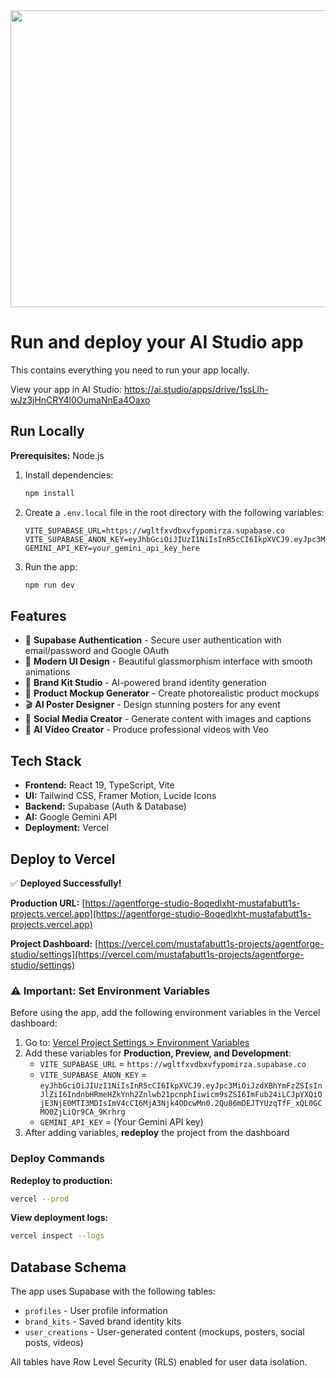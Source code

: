 <div align="center">
<img width="1200" height="475" alt="GHBanner" src="https://github.com/user-attachments/assets/0aa67016-6eaf-458a-adb2-6e31a0763ed6" />
</div>

# Run and deploy your AI Studio app

This contains everything you need to run your app locally.

View your app in AI Studio: https://ai.studio/apps/drive/1ssLIh-wJz3jHnCRY4l0OumaNnEa4Oaxo

## Run Locally

**Prerequisites:** Node.js

1. Install dependencies:
   ```bash
   npm install
   ```

2. Create a `.env.local` file in the root directory with the following variables:
   ```env
   VITE_SUPABASE_URL=https://wgltfxvdbxvfypomirza.supabase.co
   VITE_SUPABASE_ANON_KEY=eyJhbGciOiJIUzI1NiIsInR5cCI6IkpXVCJ9.eyJpc3MiOiJzdXBhYmFzZSIsInJlZiI6IndnbHRmeHZkYnh2Znlwb21pcnphIiwicm9sZSI6ImFub24iLCJpYXQiOjE3NjE0MTI3MDIsImV4cCI6MjA3Njk4ODcwMn0.2Qu86mDEJTYUzqTfF_xQL0GCMO0ZjLiQr9CA_9Krhrg
   GEMINI_API_KEY=your_gemini_api_key_here
   ```

3. Run the app:
   ```bash
   npm run dev
   ```

## Features

- 🔐 **Supabase Authentication** - Secure user authentication with email/password and Google OAuth
- 🎨 **Modern UI Design** - Beautiful glassmorphism interface with smooth animations
- 🚀 **Brand Kit Studio** - AI-powered brand identity generation
- 📱 **Product Mockup Generator** - Create photorealistic product mockups
- 🎬 **AI Poster Designer** - Design stunning posters for any event
- 📸 **Social Media Creator** - Generate content with images and captions
- 🎥 **AI Video Creator** - Produce professional videos with Veo

## Tech Stack

- **Frontend:** React 19, TypeScript, Vite
- **UI:** Tailwind CSS, Framer Motion, Lucide Icons
- **Backend:** Supabase (Auth & Database)
- **AI:** Google Gemini API
- **Deployment:** Vercel

## Deploy to Vercel

✅ **Deployed Successfully!**

**Production URL:** [https://agentforge-studio-8oqedlxht-mustafabutt1s-projects.vercel.app](https://agentforge-studio-8oqedlxht-mustafabutt1s-projects.vercel.app)

**Project Dashboard:** [https://vercel.com/mustafabutt1s-projects/agentforge-studio/settings](https://vercel.com/mustafabutt1s-projects/agentforge-studio/settings)

### ⚠️ Important: Set Environment Variables

Before using the app, add the following environment variables in the Vercel dashboard:

1. Go to: [Vercel Project Settings > Environment Variables](https://vercel.com/mustafabutt1s-projects/agentforge-studio/settings/environment-variables)
2. Add these variables for **Production, Preview, and Development**:
   - `VITE_SUPABASE_URL` = `https://wgltfxvdbxvfypomirza.supabase.co`
   - `VITE_SUPABASE_ANON_KEY` = `eyJhbGciOiJIUzI1NiIsInR5cCI6IkpXVCJ9.eyJpc3MiOiJzdXBhYmFzZSIsInJlZiI6IndnbHRmeHZkYnh2Znlwb21pcnphIiwicm9sZSI6ImFub24iLCJpYXQiOjE3NjE0MTI3MDIsImV4cCI6MjA3Njk4ODcwMn0.2Qu86mDEJTYUzqTfF_xQL0GCMO0ZjLiQr9CA_9Krhrg`
   - `GEMINI_API_KEY` = (Your Gemini API key)
3. After adding variables, **redeploy** the project from the dashboard

### Deploy Commands

**Redeploy to production:**
```bash
vercel --prod
```

**View deployment logs:**
```bash
vercel inspect --logs
```

## Database Schema

The app uses Supabase with the following tables:
- `profiles` - User profile information
- `brand_kits` - Saved brand identity kits
- `user_creations` - User-generated content (mockups, posters, social posts, videos)

All tables have Row Level Security (RLS) enabled for user data isolation.
